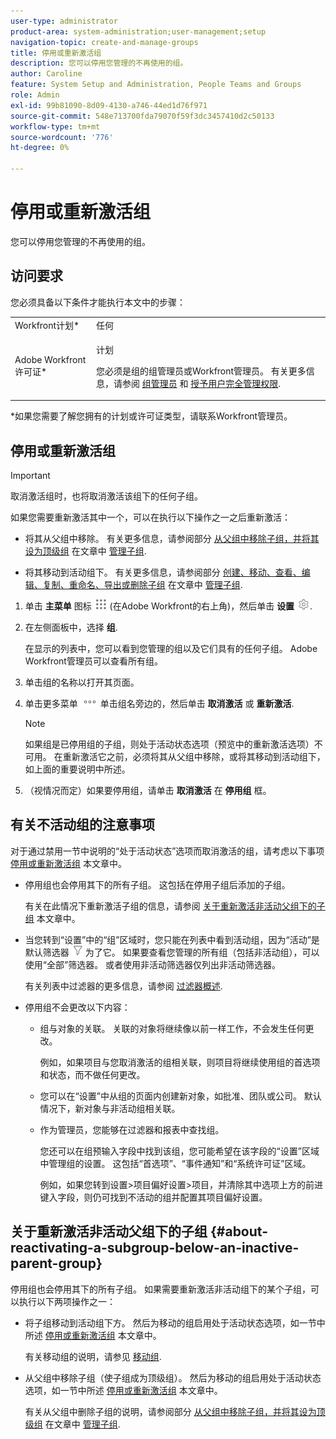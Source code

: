 ```yaml
---
user-type: administrator
product-area: system-administration;user-management;setup
navigation-topic: create-and-manage-groups
title: 停用或重新激活组
description: 您可以停用您管理的不再使用的组。
author: Caroline
feature: System Setup and Administration, People Teams and Groups
role: Admin
exl-id: 99b81090-8d09-4130-a746-44ed1d76f971
source-git-commit: 548e713700fda79070f59f3dc3457410d2c50133
workflow-type: tm+mt
source-wordcount: '776'
ht-degree: 0%

---
```


# 停用或重新激活组

<!--
If Callisto adds the <b>Is active</b> checkbox to the Details page for groups you view, add that info to Manage groups/Create and manage groups/manage-a-group and to Manage groups/Create and manage groups/view-and-manage-a-groups-details
-->

您可以停用您管理的不再使用的组。

## 访问要求

您必须具备以下条件才能执行本文中的步骤：

<table style="table-layout:auto"> 
 <col> 
 <col> 
 <tbody> 
  <tr> 
   <td role="rowheader">Workfront计划*</td> 
   <td>任何</td> 
  </tr> 
  <tr> 
   <td role="rowheader">Adobe Workfront许可证*</td> 
   <td> <p>计划 </p> <p>您必须是组的组管理员或Workfront管理员。 有关更多信息，请参阅 <a href="../../../administration-and-setup/manage-groups/group-roles/group-administrators.md" class="MCXref xref">组管理员</a> 和 <a href="../../../administration-and-setup/add-users/configure-and-grant-access/grant-a-user-full-administrative-access.md" class="MCXref xref">授予用户完全管理权限</a>.</p> </td> 
  </tr> 
 </tbody> 
</table>

&#42;如果您需要了解您拥有的计划或许可证类型，请联系Workfront管理员。

## 停用或重新激活组

>[!IMPORTANT]
>
>取消激活组时，也将取消激活该组下的任何子组。
>
>如果您需要重新激活其中一个，可以在执行以下操作之一之后重新激活：
>
>* 将其从父组中移除。 有关更多信息，请参阅部分 [从父组中移除子组，并将其设为顶级组](../../../administration-and-setup/manage-groups/create-and-manage-subgroups/manage-subgroups.md#make) 在文章中 [管理子组](../../../administration-and-setup/manage-groups/create-and-manage-subgroups/manage-subgroups.md).
>
>* 将其移动到活动组下。 有关更多信息，请参阅部分 [创建、移动、查看、编辑、复制、重命名、导出或删除子组](../../../administration-and-setup/manage-groups/create-and-manage-subgroups/manage-subgroups.md#create) 在文章中 [管理子组](../../../administration-and-setup/manage-groups/create-and-manage-subgroups/manage-subgroups.md).
>

1. 单击 **主菜单** 图标 ![](assets/main-menu-icon.png) (在Adobe Workfront的右上角)，然后单击 **设置** ![](assets/gear-icon-settings.png).

1. 在左侧面板中，选择 **组**.

   在显示的列表中，您可以看到您管理的组以及它们具有的任何子组。 Adobe Workfront管理员可以查看所有组。

1. 单击组的名称以打开其页面。

1. 单击更多菜单 ![](assets/more-icon.png) 单击组名旁边的，然后单击 **取消激活** 或 **重新激活**.

   >[!NOTE]
   >
   >如果组是已停用组的子组，则处于活动状态选项（预览中的重新激活选项）不可用。 在重新激活它之前，必须将其从父组中移除，或将其移动到活动组下，如上面的重要说明中所述。

1. （视情况而定）如果要停用组，请单击 **取消激活** 在 **停用组** 框。

## 有关不活动组的注意事项

对于通过禁用一节中说明的“处于活动状态”选项而取消激活的组，请考虑以下事项 [停用或重新激活组](#View) 本文章中。

* 停用组也会停用其下的所有子组。 这包括在停用子组后添加的子组。

  有关在此情况下重新激活子组的信息，请参阅 [关于重新激活非活动父组下的子组](#about-reactivating-a-subgroup-below-an-inactive-parent-group) 本文章中。

* 当您转到“设置”中的“组”区域时，您只能在列表中看到活动组，因为“活动”是默认筛选器 ![](assets/filter-nwepng.png) 为了它。 如果要查看您管理的所有组（包括非活动组），可以使用“全部”筛选器。 或者使用非活动筛选器仅列出非活动筛选器。

  有关列表中过滤器的更多信息，请参阅 [过滤器概述](../../../reports-and-dashboards/reports/reporting-elements/filters-overview.md).

* 停用组不会更改以下内容：

   * 组与对象的关联。 关联的对象将继续像以前一样工作，不会发生任何更改。

     例如，如果项目与您取消激活的组相关联，则项目将继续使用组的首选项和状态，而不做任何更改。

   * 您可以在“设置”中从组的页面内创建新对象，如批准、团队或公司。 默认情况下，新对象与非活动组相关联。
   * 作为管理员，您能够在过滤器和报表中查找组。

     您还可以在组预输入字段中找到该组，您可能希望在该字段的“设置”区域中管理组的设置。 这包括“首选项”、“事件通知”和“系统许可证”区域。

     例如，如果您转到设置>项目偏好设置>项目，并清除其中选项上方的前进键入字段，则仍可找到不活动的组并配置其项目偏好设置。

## 关于重新激活非活动父组下的子组 {#about-reactivating-a-subgroup-below-an-inactive-parent-group}

停用组也会停用其下的所有子组。 如果需要重新激活非活动组下的某个子组，可以执行以下两项操作之一：

* 将子组移动到活动组下方。 然后为移动的组启用处于活动状态选项，如一节中所述 [停用或重新激活组](#View) 本文章中。

  有关移动组的说明，请参见 [移动组](../../../administration-and-setup/manage-groups/create-and-manage-groups/move-a-group.md).

* 从父组中移除子组（使子组成为顶级组）。 然后为移动的组启用处于活动状态选项，如一节中所述 [停用或重新激活组](#View) 本文章中。

  有关从父组中删除子组的说明，请参阅部分 [从父组中移除子组，并将其设为顶级组](../../../administration-and-setup/manage-groups/create-and-manage-subgroups/manage-subgroups.md#make) 在文章中 [管理子组](../../../administration-and-setup/manage-groups/create-and-manage-subgroups/manage-subgroups.md).
